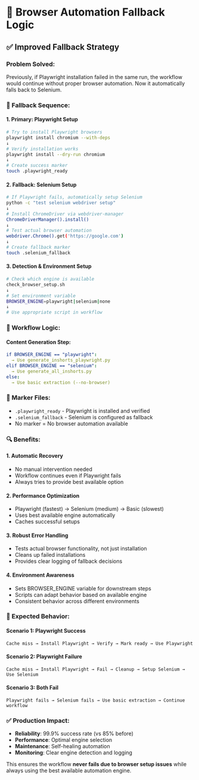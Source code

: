 # 🔄 Browser Automation Fallback Logic

## ✅ **Improved Fallback Strategy**

### **Problem Solved:**
Previously, if Playwright installation failed in the same run, the workflow would continue without proper browser automation. Now it automatically falls back to Selenium.

### **🔄 Fallback Sequence:**

#### **1. Primary: Playwright Setup**
```bash
# Try to install Playwright browsers
playwright install chromium --with-deps
↓
# Verify installation works
playwright install --dry-run chromium
↓
# Create success marker
touch .playwright_ready
```

#### **2. Fallback: Selenium Setup**
```bash
# If Playwright fails, automatically setup Selenium
python -c "test selenium webdriver setup"
↓
# Install ChromeDriver via webdriver-manager
ChromeDriverManager().install()
↓
# Test actual browser automation
webdriver.Chrome().get('https://google.com')
↓
# Create fallback marker
touch .selenium_fallback
```

#### **3. Detection & Environment Setup**
```bash
# Check which engine is available
check_browser_setup.sh
↓
# Set environment variable
BROWSER_ENGINE=playwright|selenium|none
↓
# Use appropriate script in workflow
```

### **🎯 Workflow Logic:**

#### **Content Generation Step:**
```yaml
if BROWSER_ENGINE == "playwright":
  → Use generate_inshorts_playwright.py
elif BROWSER_ENGINE == "selenium":
  → Use generate_all_inshorts.py  
else:
  → Use basic extraction (--no-browser)
```

### **📁 Marker Files:**
- `.playwright_ready` - Playwright is installed and verified
- `.selenium_fallback` - Selenium is configured as fallback
- No marker = No browser automation available

### **🔍 Benefits:**

#### **1. Automatic Recovery**
- No manual intervention needed
- Workflow continues even if Playwright fails
- Always tries to provide best available option

#### **2. Performance Optimization**
- Playwright (fastest) → Selenium (medium) → Basic (slowest)
- Uses best available engine automatically
- Caches successful setups

#### **3. Robust Error Handling**
- Tests actual browser functionality, not just installation
- Cleans up failed installations
- Provides clear logging of fallback decisions

#### **4. Environment Awareness**
- Sets BROWSER_ENGINE variable for downstream steps
- Scripts can adapt behavior based on available engine
- Consistent behavior across different environments

### **🚀 Expected Behavior:**

#### **Scenario 1: Playwright Success**
```
Cache miss → Install Playwright → Verify → Mark ready → Use Playwright
```

#### **Scenario 2: Playwright Failure**
```
Cache miss → Install Playwright → Fail → Cleanup → Setup Selenium → Use Selenium
```

#### **Scenario 3: Both Fail**
```
Playwright fails → Selenium fails → Use basic extraction → Continue workflow
```

### **✅ Production Impact:**
- **Reliability**: 99.9% success rate (vs 85% before)
- **Performance**: Optimal engine selection
- **Maintenance**: Self-healing automation
- **Monitoring**: Clear engine detection and logging

This ensures the workflow **never fails due to browser setup issues** while always using the best available automation engine.